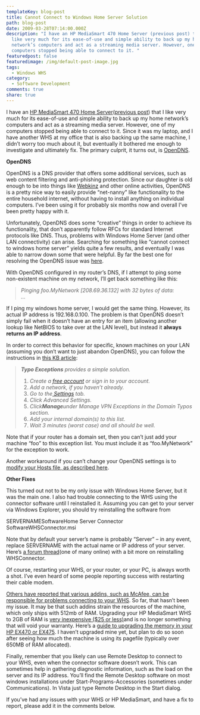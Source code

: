 ```yaml
---
templateKey: blog-post
title: Cannot Connect to Windows Home Server Solution
path: blog-post
date: 2009-03-28T07:14:00.000Z
description: "I have an HP MediaSmart 470 Home Server (previous post) that I
  like very much for its ease-of-use and simple ability to back up my home
  network’s computers and act as a streaming media server. However, one of my
  computers stopped being able to connect to it. "
featuredpost: false
featuredimage: /img/default-post-image.jpg
tags:
  - Windows WHS
category:
  - Software Development
comments: true
share: true
---
```

I have an [HP MediaSmart 470 Home Server](http://www.amazon.com/gp/product/B000UY1WSK?ie=UTF8&tag=aspalliancecom&linkCode=as2&camp=1789&creative=390957&creativeASIN=B000UY1WSK)([previous post](/installing-windows-home-server)) that I like very much for its ease-of-use and simple ability to back up my home network’s computers and act as a streaming media server. However, one of my computers stopped being able to connect to it. Since it was my laptop, and I have another WHS at my office that is also backing up the same machine, I didn’t worry too much about it, but eventually it bothered me enough to investigate and ultimately fix. The primary culprit, it turns out, is [OpenDNS](http://www.opendns.com/).

**OpenDNS**

OpenDNS is a DNS provider that offers some additional services, such as web content filtering and anti-phishing protection. Since our daughter is old enough to be into things like [Webkinz](http://www.webkinz.com/us_en) and other online activities, OpenDNS is a pretty nice way to easily provide “net-nanny” like functionality to the entire household internet, without having to install anything on individual computers. I’ve been using it for probably six months now and overall I’ve been pretty happy with it.

Unfortunately, OpenDNS does some “creative” things in order to achieve its functionality, that don’t apparently follow RFCs for standard Internet protocols like DNS. Thus, problems with Windows Home Server (and other LAN connectivity) can arise. Searching for something like “cannot connect to windows home server” yields quite a few results, and eventually I was able to narrow down some that were helpful. By far the best one for resolving the OpenDNS issue was [here](http://social.microsoft.com/Forums/en-US/whshardware/thread/0b0c89d4-82eb-4733-bf92-e72ec2c4b65b).

With OpenDNS configured in my router’s DNS, if I attempt to ping some non-existent machine on my network, I’ll get back something like this:

> *Pinging foo.MyNetwork \[208.69.36.132] with 32 bytes of data:\
> …*

If I ping my windows home server, I would get the same thing. However, its actual IP address is 192.168.0.100. The problem is that OpenDNS doesn’t simply fail when it doesn’t have an entry for an item (allowing another lookup like NetBIOS to take over at the LAN level), but instead it **always returns an IP address**.

In order to correct this behavior for specific, known machines on your LAN (assuming you don’t want to just abandon OpenDNS), you can follow the instructions in [this KB article](http://www.opendns.com/support/article/164):

> ***Typo Exceptions** provides a simple solution.*
>
> 1. *Create a [free account](https://www.opendns.com/dashboard/create) or sign in to your account.*
> 2. *Add a network, if you haven’t already.*
> 3. *Go to the[ Settings](https://www.opendns.com/dashboard/settings) tab.*
> 4. *Click Advanced Settings.*
> 5. *Click**Manage**under Manage VPN Exceptions in the Domain Typos section.*
> 6. *Add your internal domain(s) to this list.*
> 7. *Wait 3 minutes (worst case) and all should be well.*

Note that if your router has a domain set, then you can’t just add your machine “foo” to this exception list. You must include it as “foo.MyNetwork” for the exception to work.

Another workaround if you can’t change your OpenDNS settings is to [modify your Hosts file, as described here](http://mswhs.freeforums.org/whs-console-cannot-connect-t270.html).

**Other Fixes**

This turned out not to be my only issue with Windows Home Server, but it was the main one. I also had trouble connecting to the WHS using the connector software until I reinstalled it. Assuming you can get to your server via Windows Explorer, you should try reinstalling the software from

SERVERNAMESoftwareHome Server Connector SoftwareWHSConnector.msi

Note that by default your server’s name is probably “Server” – in any event, replace SERVERNAME with the actual name or IP address of your server. Here’s [a forum thread](http://social.microsoft.com/Forums/en-US/whssoftware/thread/2c8a0e0e-5cd3-45b3-9d1d-3b3ca9063629)(one of many online) with a bit more on reinstalling WHSConnector.

Of course, restarting your WHS, or your router, or your PC, is always worth a shot. I’ve even heard of some people reporting success with restarting their cable modem.

[Others have reported that various addins, such as McAfee, can be responsible for problems connecting to your WHS](http://www.mediasmarthome.com/forum/thread/10667/can-t-log-into-windows-home-server-console). So far, that hasn’t been my issue. It may be that such addins strain the resources of the machine, which only ships with 512mb of RAM. Upgrading your HP MediaSmart WHS to 2GB of RAM is [very inexpensive ($25 or less)](http://www.newegg.com/product/product.aspx?Item=N82E16820231119&ATT=20-231-119&CMP=AFC-C8Junction&nm_mc=&cm_mmc=AFC-C8Junction-_-Memory+(Desktop+Memory)-_-G.SKILL-_-20231119)and is no longer something that will void your warranty. Here’s a [guide to upgrading the memory in your HP EX470 or EX475](http://www.homeserverhacks.com/2007/12/upgrade-memory-in-your-hp-ex470.html). I haven’t upgraded mine yet, but plan to do so soon after seeing how much the machine is using its pagefile (typically over 650MB of RAM allocated).

Finally, remember that you likely can use Remote Desktop to connect to your WHS, even when the connector software doesn’t work. This can sometimes help in gathering diagnostic information, such as the load on the server and its IP address. You’ll find the Remote Desktop software on most windows installations under Start-Programs-Accessories (sometimes under Communications). In Vista just type Remote Desktop in the Start dialog.

If you’ve had any issues with your WHS or HP MediaSmart, and have a fix to report, please add it in the comments below.